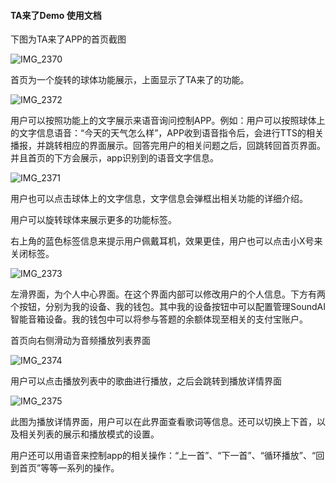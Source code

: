 #### TA来了Demo 使用文档

下图为TA来了APP的首页截图

![IMG\_2370](./images/media/earth.png)

首页为一个旋转的球体功能展示，上面显示了TA来了的功能。

![IMG\_2372](./images/media/weather.png)

用户可以按照功能上的文字展示来语音询问控制APP。例如：用户可以按照球体上的文字信息语音：“今天的天气怎么样”，APP收到语音指令后，会进行TTS的相关播报，并跳转相应的界面展示。回答完用户的相关问题之后，回跳转回首页界面。并且首页的下方会展示，app识别到的语音文字信息。

![IMG\_2371](./images/media/translate.png)

用户也可以点击球体上的文字信息，文字信息会弹框出相关功能的详细介绍。

用户可以旋转球体来展示更多的功能标签。

右上角的蓝色标签信息来提示用户佩戴耳机，效果更佳，用户也可以点击小X号来关闭标签。

![IMG\_2373](./images/media/user.png)

左滑界面，为个人中心界面。在这个界面内部可以修改用户的个人信息。下方有两个按钮，分别为我的设备、我的钱包。其中我的设备按钮中可以配置管理SoundAI智能音箱设备。我的钱包中可以将参与答题的余额体现至相关的支付宝账户。

首页向右侧滑动为音频播放列表界面

![IMG\_2374](./images/media/musicList.png)

用户可以点击播放列表中的歌曲进行播放，之后会跳转到播放详情界面

![IMG\_2375](./images/media/musicInfo.png)

此图为播放详情界面，用户可以在此界面查看歌词等信息。还可以切换上下首，以及相关列表的展示和播放模式的设置。

用户还可以用语音来控制app的相关操作：“上一首”、“下一首”、“循环播放”、“回到首页”等等一系列的操作。
